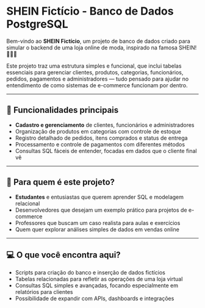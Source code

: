 # SHEIN Fictício - Banco de Dados PostgreSQL

Bem-vindo ao **SHEIN Fictício**, um projeto de banco de dados criado para simular o backend de uma loja online de moda, inspirado na famosa SHEIN! 👗👚🛒

Este projeto traz uma estrutura simples e funcional, que inclui tabelas essenciais para gerenciar clientes, produtos, categorias, funcionários, pedidos, pagamentos e administradores — tudo pensado para ajudar no entendimento de como sistemas de e-commerce funcionam por dentro.

---

## 🚀 Funcionalidades principais

- **Cadastro e gerenciamento** de clientes, funcionários e administradores  
- Organização de produtos em categorias com controle de estoque  
- Registro detalhado de pedidos, itens comprados e status de entrega  
- Processamento e controle de pagamentos com diferentes métodos  
- Consultas SQL fáceis de entender, focadas em dados que o cliente final vê  

---

## 🎯 Para quem é este projeto?

- **Estudantes** e entusiastas que querem aprender SQL e modelagem relacional  
- Desenvolvedores que desejam um exemplo prático para projetos de e-commerce  
- Professores que buscam um caso realista para aulas e exercícios  
- Quem quer explorar análises simples de dados em vendas online  

---

## 💻 O que você encontra aqui?

- Scripts para criação do banco e inserção de dados fictícios  
- Tabelas relacionadas para refletir as operações de uma loja virtual  
- Consultas SQL simples e avançadas, focando especialmente em relatórios para clientes  
- Possibilidade de expandir com APIs, dashboards e integrações  

